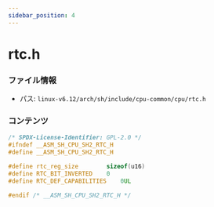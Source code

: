 ```yaml
---
sidebar_position: 4
---
```

# rtc.h

### ファイル情報

- パス: `linux-v6.12/arch/sh/include/cpu-common/cpu/rtc.h`

### コンテンツ

```h
/* SPDX-License-Identifier: GPL-2.0 */
#ifndef __ASM_SH_CPU_SH2_RTC_H
#define __ASM_SH_CPU_SH2_RTC_H

#define rtc_reg_size		sizeof(u16)
#define RTC_BIT_INVERTED	0
#define RTC_DEF_CAPABILITIES	0UL

#endif /* __ASM_SH_CPU_SH2_RTC_H */

```
